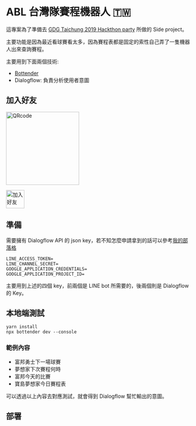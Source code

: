 # ABL 台灣隊賽程機器人 🇹🇼

這專案為了準備去 [GDG Taichung 2019 Hackthon party](https://www.meetup.com/GDGTaichung/events/266686542/) 所做的 Side project。

主要功能是因為最近看球賽看太多，因為賽程表都是固定的索性自己弄了一隻機器人出來查詢賽程。

主要用到下面兩個技術:
- [Bottender](https://github.com/Yoctol/bottender)
- Dialogflow: 負責分析使用者意圖

## 加入好友

<img height="200" border="0" alt="QRcode" src="https://i.imgur.com/WWcrP98.png">

<a href="https://line.me/R/ti/p/%40144vqxgp"><img height="50" border="0" alt="加入好友" src="https://scdn.line-apps.com/n/line_add_friends/btn/zh-Hant.png"></a>

## 準備
需要擁有 Dialogflow API 的 json key，若不知怎麼申請拿到的話可以參考[我的部落格](https://nijialin.com/2019/12/10/Bottender-x-Dialogflow-x-LINE/)

```
LINE_ACCESS_TOKEN=
LINE_CHANNEL_SECRET=
GOOGLE_APPLICATION_CREDENTIALS=
GOOGLE_APPLICATION_PROJECT_ID=
```
主要用到上述的四個 key，前兩個是 LINE bot 所需要的，後兩個則是 Dialogflow 的 Key。

## 本地端測試
```
yarn install
npx bottender dev --console
```
### 範例內容
- 富邦勇士下一場球賽
- 夢想家下次賽程何時
- 富邦今天的比賽
- 寶島夢想家今日賽程表

可以透過以上內容去對應測試，就會得到 Dialogflow 幫忙輸出的意圖。

## 部署
